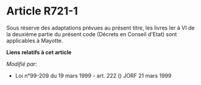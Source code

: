 # Article R721-1

Sous réserve des adaptations prévues au présent titre, les livres Ier à VI de la deuxième partie du présent code (Décrets en
Conseil d'Etat) sont applicables à Mayotte.

**Liens relatifs à cet article**

_Modifié par_:

  - Loi n°99-209 du 19 mars 1999 - art. 222 () JORF 21 mars 1999
